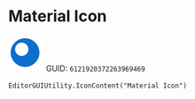 # Material Icon
![](/img/Material%20Icon.png)
GUID: `6121920372263969469`
```
EditorGUIUtility.IconContent("Material Icon")
```
